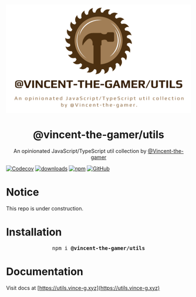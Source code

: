 <p align="center">
    <img src=".github/banner.png"/>
</p>

<h1 align="center">@vincent-the-gamer/utils</h1>

<p align="center">
    <span>An opinionated JavaScript/TypeScript util collection by</span>
    <a href="https://github.com/Vincent-the-gamer" target="_blank">@Vincent-the-gamer</a>
</p>

[![Codecov](https://img.shields.io/codecov/c/github/vincent-the-gamer/@vincent-the-gamer/utils?style=flat-square)](https://codecov.io/gh/@vincent-the-gamer/utils/=)
[![downloads](https://img.shields.io/npm/dm/@vincent-the-gamer/utils?style=flat-square)](https://www.npmjs.com/package/@vincent-the-gamer/utils)
[![npm](https://img.shields.io/npm/v/@vincent-the-gamer/utils?style=flat-square)](https://www.npmjs.com/package/@vincent-the-gamer/utils)
[![GitHub](https://img.shields.io/github/license/Vincent-the-gamer/utils?style=flat-square)](https://github.com/Vincent-the-gamer/utils/blob/master/LICENSE)

# Notice
This repo is under construction.

# Installation
<pre align='center'>
npm i <b>@vincent-the-gamer/utils</b>
</pre>

# Documentation
Visit docs at [https://utils.vince-g.xyz](https://utils.vince-g.xyz)